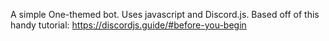A simple One-themed bot. Uses javascript and Discord.js. 
Based off of this handy tutorial: https://discordjs.guide/#before-you-begin
